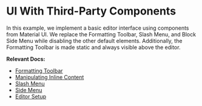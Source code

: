 # UI With Third-Party Components

In this example, we implement a basic editor interface using components from Material UI. We replace the Formatting Toolbar, Slash Menu, and Block Side Menu while disabling the other default elements. Additionally, the Formatting Toolbar is made static and always visible above the editor.

**Relevant Docs:**

- [Formatting Toolbar](/docs/ui-components/formatting-toolbar)
- [Manipulating Inline Content](/docs/editor-api/manipulating-inline-content)
- [Slash Menu](/docs/ui-components/suggestion-menus#slash-menu)
- [Side Menu](/docs/ui-components/side-menu)
- [Editor Setup](/docs/editor-basics/setup)